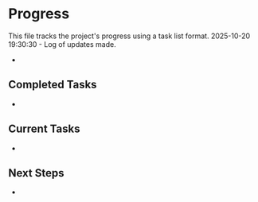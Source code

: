 # Progress

This file tracks the project's progress using a task list format.
2025-10-20 19:30:30 - Log of updates made.

*

## Completed Tasks

*   

## Current Tasks

*   

## Next Steps

*